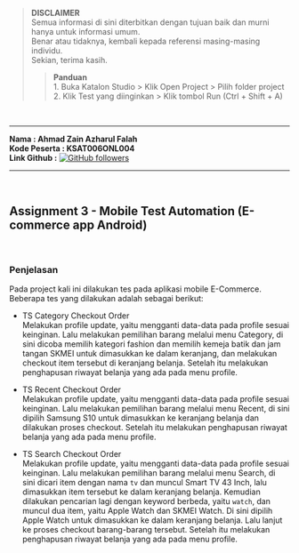 >**DISCLAIMER**\
>Semua informasi di sini diterbitkan dengan tujuan baik dan murni hanya untuk informasi umum.\
>Benar atau tidaknya, kembali kepada referensi masing-masing individu.\
>Sekian, terima kasih.
>
>>**Panduan**\
>		1. Buka Katalon Studio > Klik Open Project > Pilih folder project\
>		2. Klik Test yang diinginkan > Klik tombol Run (Ctrl + Shift + A)

&nbsp;
- - - -
**Nama        : Ahmad Zain Azharul Falah**\
**Kode Peserta : KSAT006ONL004**\
**Link Github  :** [![GitHub followers](https://img.shields.io/github/followers/zenzett?label=Zain&style=social)](https://github.com/zenzett/Hacktiv8-Katalon)
- - - -

&nbsp;
## Assignment 3 - Mobile Test Automation (E-commerce app Android)

&nbsp;
### Penjelasan
Pada project kali ini dilakukan tes pada aplikasi mobile E-Commerce. Beberapa tes yang dilakukan adalah sebagai berikut:
- TS Category Checkout Order\
Melakukan profile update, yaitu mengganti data-data pada profile sesuai keinginan. Lalu melakukan pemilihan barang melalui menu Category, di sini dicoba memilih kategori fashion dan memilih kemeja batik dan jam tangan SKMEI untuk dimasukkan ke dalam keranjang, dan melakukan checkout item tersebut di keranjang belanja. Setelah itu melakukan penghapusan riwayat belanja yang ada pada menu profile.

- TS Recent Checkout Order\
Melakukan profile update, yaitu mengganti data-data pada profile sesuai keinginan. Lalu melakukan pemilihan barang melalui menu Recent, di sini dipilih Samsung S10 untuk dimasukkan ke keranjang belanja dan dilakukan proses checkout. Setelah itu melakukan penghapusan riwayat belanja yang ada pada menu profile.

- TS Search Checkout Order\
Melakukan profile update, yaitu mengganti data-data pada profile sesuai keinginan. Lalu melakukan pemilihan barang melalui menu Search, di sini dicari item dengan nama `tv` dan muncul Smart TV 43 Inch, lalu dimasukkan item tersebut ke dalam keranjang belanja. Kemudian dilakukan pencarian lagi dengan keyword berbeda, yaitu `watch`, dan muncul dua item, yaitu Apple Watch dan SKMEI Watch. Di sini dipilih Apple Watch untuk dimasukkan ke dalam keranjang belanja. Lalu lanjut ke proses checkout barang-barang tersebut. Setelah itu melakukan penghapusan riwayat belanja yang ada pada menu profile.

&nbsp;